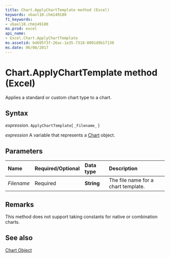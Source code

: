 ```yaml
---
title: Chart.ApplyChartTemplate method (Excel)
keywords: vbaxl10.chm149180
f1_keywords:
- vbaxl10.chm149180
ms.prod: excel
api_name:
- Excel.Chart.ApplyChartTemplate
ms.assetid: b4695f3f-26ac-1e35-7318-0091d9b1f130
ms.date: 06/08/2017
---
```



# Chart.ApplyChartTemplate method (Excel)

Applies a standard or custom chart type to a chart.


## Syntax

 _expression_. `ApplyChartTemplate`( `_Filename_` )

 _expression_ A variable that represents a [Chart](Excel.Chart-graph-object.md) object.


## Parameters



|Name|Required/Optional|Data type|Description|
|:-----|:-----|:-----|:-----|
| _Filename_|Required| **String**|The file name for a chart template.|

## Remarks

This method does not support taking constants for native or combination charts.


## See also


[Chart Object](Excel.Chart(object).md)

